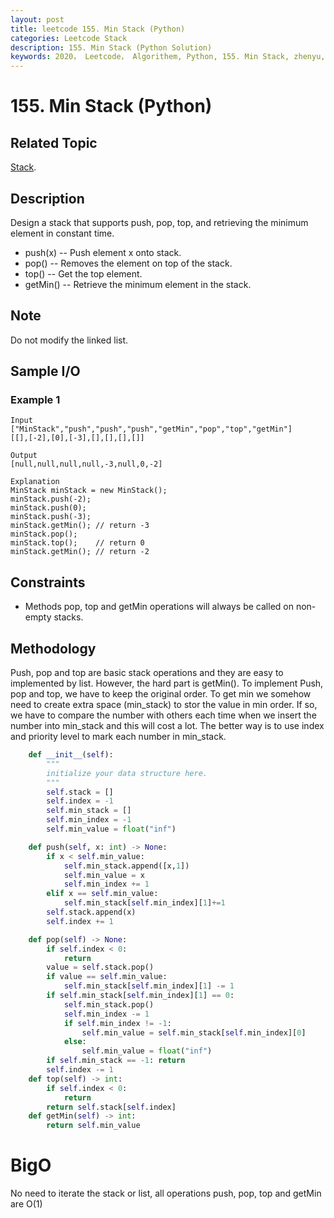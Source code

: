 ```yaml
---
layout: post
title: leetcode 155. Min Stack (Python)
categories: Leetcode Stack
description: 155. Min Stack (Python Solution)
keywords: 2020， Leetcode， Algorithem, Python, 155. Min Stack, zhenyu, Stack
---
```


# 155. Min Stack (Python)

## Related Topic
<a href="/categories/#Stack" target="_blank"> Stack</a>.

## Description
Design a stack that supports push, pop, top, and retrieving the minimum element in constant time.

* push(x) -- Push element x onto stack.
* pop() -- Removes the element on top of the stack.
* top() -- Get the top element.
* getMin() -- Retrieve the minimum element in the stack.

## Note
Do not modify the linked list.

## Sample I/O

### Example 1
```
Input
["MinStack","push","push","push","getMin","pop","top","getMin"]
[[],[-2],[0],[-3],[],[],[],[]]

Output
[null,null,null,null,-3,null,0,-2]

Explanation
MinStack minStack = new MinStack();
minStack.push(-2);
minStack.push(0);
minStack.push(-3);
minStack.getMin(); // return -3
minStack.pop();
minStack.top();    // return 0
minStack.getMin(); // return -2
```

## Constraints
* Methods pop, top and getMin operations will always be called on non-empty stacks.

## Methodology
Push, pop and top are basic stack operations and they are easy to implemented by list. However, the hard part is getMin().
To implement Push, pop and top, we have to keep the original order. To get min we somehow need to create extra space (min_stack) to stor the value in min order. If so, we have to compare the number with others each time when we insert the number into min_stack and this will cost a lot. The better way is to use index and priority level to mark each number in min_stack.

```python
    def __init__(self):
        """
        initialize your data structure here.
        """
        self.stack = []
        self.index = -1
        self.min_stack = []
        self.min_index = -1
        self.min_value = float("inf")

    def push(self, x: int) -> None:
        if x < self.min_value:
            self.min_stack.append([x,1])
            self.min_value = x
            self.min_index += 1
        elif x == self.min_value:
            self.min_stack[self.min_index][1]+=1
        self.stack.append(x)
        self.index += 1

    def pop(self) -> None:
        if self.index < 0:
            return
        value = self.stack.pop()
        if value == self.min_value:
            self.min_stack[self.min_index][1] -= 1
        if self.min_stack[self.min_index][1] == 0:
            self.min_stack.pop()
            self.min_index -= 1
            if self.min_index != -1:
                self.min_value = self.min_stack[self.min_index][0]
            else:
                self.min_value = float("inf")
        if self.min_stack == -1: return
        self.index -= 1
    def top(self) -> int:
        if self.index < 0:
            return
        return self.stack[self.index]
    def getMin(self) -> int:
        return self.min_value
```
# BigO
No need to iterate the stack or list, all operations push, pop, top and getMin are O(1)


